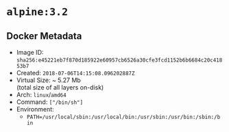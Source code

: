 # `alpine:3.2`

## Docker Metadata

- Image ID: `sha256:e45221eb7f870d185922e60957cb6526a30cfe3fcd1152b6b6684c20c41853b7`
- Created: `2018-07-06T14:15:08.096202887Z`
- Virtual Size: ~ 5.27 Mb  
  (total size of all layers on-disk)
- Arch: `linux`/`amd64`
- Command: `["/bin/sh"]`
- Environment:
  - `PATH=/usr/local/sbin:/usr/local/bin:/usr/sbin:/usr/bin:/sbin:/bin`
